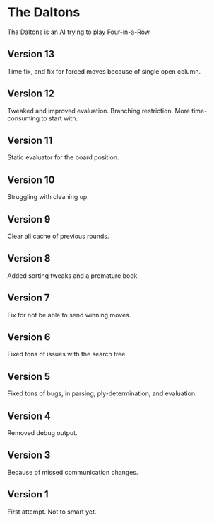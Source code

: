 The Daltons
===========

The Daltons is an AI trying to play Four-in-a-Row.

Version 13
----------
Time fix, and fix for forced moves because of single open column.

Version 12
----------
Tweaked and improved evaluation. Branching restriction. More time-consuming to
start with.

Version 11
----------
Static evaluator for the board position.

Version 10
----------
Struggling with cleaning up.

Version 9
---------
Clear all cache of previous rounds.

Version 8
---------
Added sorting tweaks and a premature book.

Version 7
---------
Fix for not be able to send winning moves.

Version 6
---------
Fixed tons of issues with the search tree.

Version 5
---------
Fixed tons of bugs, in parsing, ply-determination, and evaluation.

Version 4
---------
Removed debug output.

Version 3
---------
Because of missed communication changes.

Version 1
---------
First attempt. Not to smart yet.